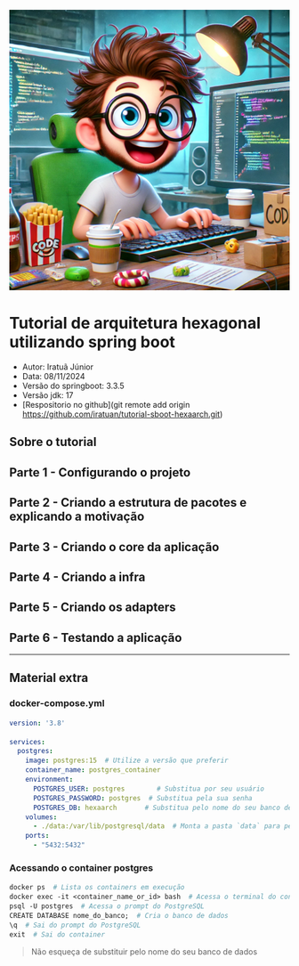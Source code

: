 ![Arquitetura Limpa](/images/f01_capa.png "Capa")

# Tutorial de arquitetura hexagonal utilizando spring boot

- Autor: Iratuã Júnior
- Data: 08/11/2024
- Versão do springboot: 3.3.5
- Versão jdk: 17
- [Respositorio no github](git remote add origin https://github.com/iratuan/tutorial-sboot-hexaarch.git)

## Sobre o tutorial

## Parte 1 - Configurando o projeto

## Parte 2 - Criando a estrutura de pacotes e explicando a motivação

## Parte 3 - Criando o core da aplicação

## Parte 4 - Criando a infra

## Parte 5 - Criando os adapters

## Parte 6 - Testando a aplicação

_____________________
## Material extra

### docker-compose.yml

```yaml
version: '3.8'

services:
  postgres:
    image: postgres:15  # Utilize a versão que preferir
    container_name: postgres_container
    environment:
      POSTGRES_USER: postgres        # Substitua por seu usuário
      POSTGRES_PASSWORD: postgres  # Substitua pela sua senha
      POSTGRES_DB: hexaarch       # Substitua pelo nome do seu banco de dados
    volumes:
      - ./data:/var/lib/postgresql/data  # Monta a pasta `data` para persistir os dados
    ports:
      - "5432:5432"

```


### Acessando o container postgres

````dockerfile
docker ps  # Lista os containers em execução
docker exec -it <container_name_or_id> bash  # Acessa o terminal do container
psql -U postgres  # Acessa o prompt do PostgreSQL
CREATE DATABASE nome_do_banco;  # Cria o banco de dados
\q  # Sai do prompt do PostgreSQL
exit  # Sai do container

````

> Não esqueça de substituir pelo nome do seu banco de dados